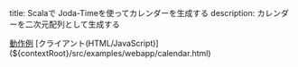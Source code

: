title: Scalaで Joda-Timeを使ってカレンダーを生成する
description: カレンダーを二次元配列として生成する

[動作例](${contextRoot}/calendar.html)
[クライアント(HTML/JavaScript)](${contextRoot}/src/examples/webapp/calendar.html)
